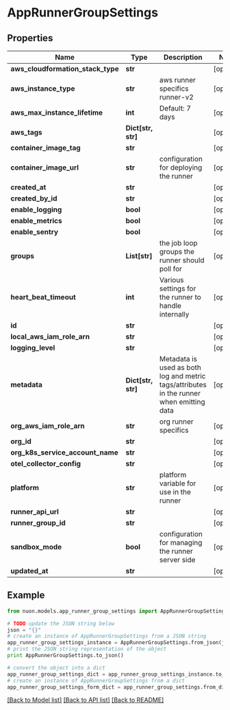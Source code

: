 # AppRunnerGroupSettings


## Properties

Name | Type | Description | Notes
------------ | ------------- | ------------- | -------------
**aws_cloudformation_stack_type** | **str** |  | [optional] 
**aws_instance_type** | **str** | aws runner specifics runner-v2 | [optional] 
**aws_max_instance_lifetime** | **int** | Default: 7 days | [optional] 
**aws_tags** | **Dict[str, str]** |  | [optional] 
**container_image_tag** | **str** |  | [optional] 
**container_image_url** | **str** | configuration for deploying the runner | [optional] 
**created_at** | **str** |  | [optional] 
**created_by_id** | **str** |  | [optional] 
**enable_logging** | **bool** |  | [optional] 
**enable_metrics** | **bool** |  | [optional] 
**enable_sentry** | **bool** |  | [optional] 
**groups** | **List[str]** | the job loop groups the runner should poll for | [optional] 
**heart_beat_timeout** | **int** | Various settings for the runner to handle internally | [optional] 
**id** | **str** |  | [optional] 
**local_aws_iam_role_arn** | **str** |  | [optional] 
**logging_level** | **str** |  | [optional] 
**metadata** | **Dict[str, str]** | Metadata is used as both log and metric tags/attributes in the runner when emitting data | [optional] 
**org_aws_iam_role_arn** | **str** | org runner specifics | [optional] 
**org_id** | **str** |  | [optional] 
**org_k8s_service_account_name** | **str** |  | [optional] 
**otel_collector_config** | **str** |  | [optional] 
**platform** | **str** | platform variable for use in the runner | [optional] 
**runner_api_url** | **str** |  | [optional] 
**runner_group_id** | **str** |  | [optional] 
**sandbox_mode** | **bool** | configuration for managing the runner server side | [optional] 
**updated_at** | **str** |  | [optional] 

## Example

```python
from nuon.models.app_runner_group_settings import AppRunnerGroupSettings

# TODO update the JSON string below
json = "{}"
# create an instance of AppRunnerGroupSettings from a JSON string
app_runner_group_settings_instance = AppRunnerGroupSettings.from_json(json)
# print the JSON string representation of the object
print AppRunnerGroupSettings.to_json()

# convert the object into a dict
app_runner_group_settings_dict = app_runner_group_settings_instance.to_dict()
# create an instance of AppRunnerGroupSettings from a dict
app_runner_group_settings_form_dict = app_runner_group_settings.from_dict(app_runner_group_settings_dict)
```
[[Back to Model list]](../README.md#documentation-for-models) [[Back to API list]](../README.md#documentation-for-api-endpoints) [[Back to README]](../README.md)


